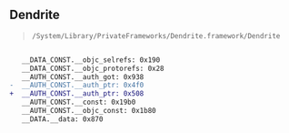 ## Dendrite

> `/System/Library/PrivateFrameworks/Dendrite.framework/Dendrite`

```diff

   __DATA_CONST.__objc_selrefs: 0x190
   __DATA_CONST.__objc_protorefs: 0x28
   __AUTH_CONST.__auth_got: 0x938
-  __AUTH_CONST.__auth_ptr: 0x4f0
+  __AUTH_CONST.__auth_ptr: 0x508
   __AUTH_CONST.__const: 0x19b0
   __AUTH_CONST.__objc_const: 0x1b80
   __DATA.__data: 0x870

```
